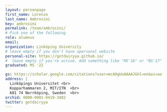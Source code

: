 ```yaml
---
layout: personpage
first_name: Lorenzo
last_name: Ambrosini
key: ambrosini
permalink: /team/ambrosini/
# Pick one of the following
role: alumnus
email:
organization: Linköping University
# leave empty if you don't have apersonal website
personal-site: https://gotdairyya.github.io/
#  leave empty if you're active. Add something like "MS'16" or "BS'17" if you got a degree while with the Vis Collective. Add "N" if you left before you got a degree.
graduated: MS '22

gs: https://scholar.google.com/citations?user=mcA9gUoAAAAJ&hl=en&oi=ao
address: |
  Linköpings Universitet <br>
  Kopparhammaren 2, MIT/ITN  <br>
  601 74 Norrköping, Sweden  <br>
orchid: 0000-0001-9419-3402
twitter: gotdairyya
---
```

